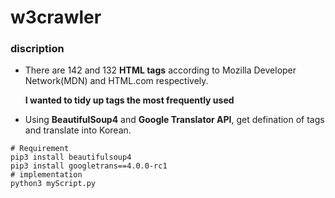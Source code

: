 # w3crawler

### discription
  
- There are 142 and 132 **HTML tags** according to Mozilla Developer Network(MDN) and HTML.com respectively.

   **I wanted to tidy up tags the most frequently used**

- Using **BeautifulSoup4** and **Google Translator API**, get defination of tags and translate into Korean.

```
# Requirement
pip3 install beautifulsoup4
pip3 install googletrans==4.0.0-rc1 
# implementation
python3 myScript.py
```


